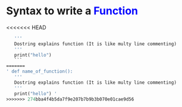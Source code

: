 # Syntax to write a <span style="color:blue;">Function</span> 

<<<<<<< HEAD


 ``` def name_of_function():
    '''
    Dostring explains function (It is like multy line commenting)
    '''
    print("hello") 
    ```
=======
 ' def name_of_function():
    '''
    Dostring explains function (It is like multy line commenting)
    '''
    print("hello") '
>>>>>>> 274bba4f4b5da7f9e207b7b9b3b070e01cae9d56

